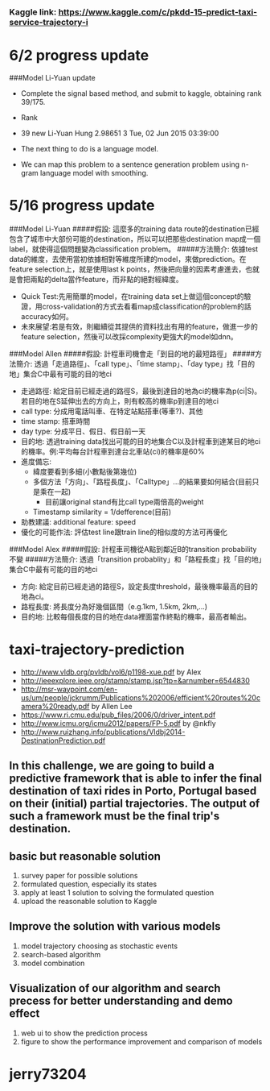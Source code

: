### Kaggle link: https://www.kaggle.com/c/pkdd-15-predict-taxi-service-trajectory-i


# 6/2 progress update
###Model Li-Yuan update
- Complete the signal based method, and submit to kaggle, obtaining rank 39/175.
- Rank
- 39   new	Li-Yuan Hung 2.98651 3	Tue, 02 Jun 2015 03:39:00

- The next thing to do is a language model. 
- We can map this problem to a sentence generation problem using n-gram language model with smoothing. 


# 5/16 progress update
###Model Li-Yuan
#####假設: 這麼多的training data route的destination已經包含了城市中大部份可能的destination，所以可以把那些destination map成一個label，就使得這個問題變為classification problem。
#####方法簡介: 依據test data的維度，去使用當初依據相對等維度所建的model，來做prediction。在feature selection上，就是使用last k points，然後把向量的因素考慮進去，也就是會把兩點的delta當作feature，而非點的絕對經緯度。
  - Quick Test:先用簡單的model，在training data set上做這個concept的驗證，用cross-validation的方式去看看map成classification的problem的話accuracy如何。
  - 未來展望:若是有效，則繼續從其提供的資料找出有用的feature，做進一步的feature selection，然後可以改採complexity更強大的model如dnn。
  
###Model Allen
#####假設: 計程車司機會走「到目的地的最短路徑」
#####方法簡介: 透過「走過路徑」、「call type」、「time stamp」、「day type」找「目的地」集合C中最有可能的目的地ci
  - 走過路徑: 給定目前已經走過的路徑S，最後到達目的地為ci的機率為p(ci|S)。若目的地在S延伸出去的方向上，則有較高的機率p到達目的地ci
  - call type: 分成用電話叫車、在特定站點搭車(等車?)、其他
  - time stamp: 搭車時間
  - day type: 分成平日、假日、假日前一天
  - 目的地: 透過training data找出可能的目的地集合C以及計程車到達某目的地ci的機率。例:平均每台計程車到達台北車站(ci)的機率是60%
  - 進度備忘:
    - 緯度要看到多細(小數點後第幾位)
    - 多個方法「方向」、「路程長度」、「Calltype」...的結果要如何結合(目前只是乘在一起)
      - 目前讓original stand有比call type兩倍高的weight
    - Timestamp similarity = 1/defference(目前)
  - 助教建議: additional feature: speed
  - 優化的可能作法: 評估test line跟train line的相似度的方法可再優化

###Model Alex
#####假設: 計程車司機從A點到鄰近B的transition probability不變
#####方法簡介: 透過「transition probablity」和「路程長度」找「目的地」集合C中最有可能的目的地ci
  - 方向: 給定目前已經走過的路徑S，設定長度threshold，最後機率最高的目的地為ci。
  - 路程長度: 將長度分為好幾個區間（e.g.1km, 1.5km, 2km,...)
  - 目的地: 比較每個長度的目的地在data裡面當作終點的機率，最高者輸出。
  
# taxi-trajectory-prediction
- http://www.vldb.org/pvldb/vol6/p1198-xue.pdf    by Alex
- http://ieeexplore.ieee.org/stamp/stamp.jsp?tp=&arnumber=6544830
- http://msr-waypoint.com/en-us/um/people/jckrumm/Publications%202006/efficient%20routes%20camera%20ready.pdf   by Allen Lee
- https://www.ri.cmu.edu/pub_files/2006/0/driver_intent.pdf
- http://www.icmu.org/icmu2012/papers/FP-5.pdf   by @nkfly
- http://www.ruizhang.info/publications/Vldbj2014-DestinationPrediction.pdf

## In this challenge, we are going to build a predictive framework that is able to infer the final destination of taxi rides in Porto, Portugal based on their (initial) partial trajectories. The output of such a framework must be the final trip's destination.

## basic but reasonable solution
1. survey paper for possible solutions
2. formulated question, especially its states
3. apply at least 1 solution to solving the formulated question
4. upload the reasonable solution to Kaggle

## Improve the solution with various models
1. model trajectory choosing as stochastic events
2. search-based algorithm
3. model combination

## Visualization of our algorithm and search precess for better understanding and demo effect
1. web ui to show the prediction process
2. figure to show the performance improvement and comparison of models

# jerry73204
